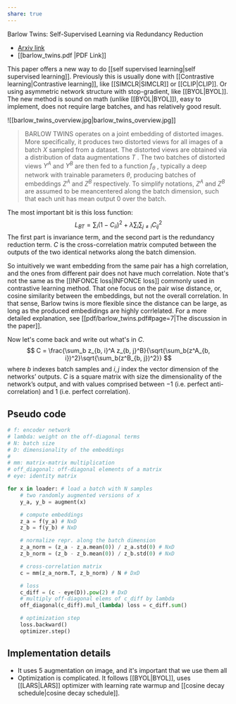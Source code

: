 ```yaml
---
share: true
---
```

Barlow Twins: Self-Supervised Learning via Redundancy Reduction
- [Arxiv link](https://arxiv.org/abs/2103.03230)
- [[barlow_twins.pdf |PDF Link]]

This paper offers a new way to do [[self supervised learning|self supervised learning]]. Previously this is usually done with [[Contrastive learning|Contrastive learning]], like [[SIMCLR|SIMCLR]] or [[CLIP|CLIP]]. Or using asymmetric network structure with stop-gradient, like [[BYOL|BYOL]]. The new method is sound on math (unlike [[BYOL|BYOL]]), easy to implement, does not require large batches, and has relatively good result.

![[barlow_twins_overview.jpg|barlow_twins_overview.jpg]]

> BARLOW TWINS operates on a joint embedding of distorted images. More speciﬁcally, it produces two distorted views for all images of a batch $X$ sampled from a dataset. The distorted views are obtained via a distribution of data augmentations $T$ . The two batches of distorted views $Y^A$ and $Y^B$ are then fed to a function $f_\theta$ , typically a deep network with trainable parameters $\theta$, producing batches of embeddings $Z^A$ and $Z^B$ respectively. To simplify notations, $Z^A$ and $Z^B$ are assumed to be meancentered along the batch dimension, such that each unit has mean output 0 over the batch.

The most important bit is this loss function:
$$
L_{BT} = \sum_i (1 - C_{ii})^2 + \lambda \sum_i\sum_{j \ne i}C_{ij}^2
$$
The first part is invariance term, and the second part is the redundancy reduction term. $C$ is the cross-correlation matrix computed between the outputs of the two identical networks along the batch dimension.

So intuitively we want embedding from the same pair has a high correlation, and the ones from different pair does not have much correlation. Note that's not the same as the [[INFONCE loss|INFONCE loss]] commonly used in contrastive learning method. That one focus on the pair wise distance, or, cosine similarity between the embeddings, but not the overall correlation. In that sense, Barlow twins is more flexible since the distance can be large, as long as the produced embedidings are highly corrlelated. For a more detailed explanation, see [[pdf/barlow_twins.pdf#page=7|The discussion in the paper]].

Now let's come back and write out what's in $C$.
$$
C = \frac{\sum_b z_{b, i}^A z_{b, j}^B}{\sqrt{\sum_b(z^A_{b, i})^2}\sqrt{\sum_b(z^B_{b, j})^2}}
$$
where $b$ indexes batch samples and $i, j$ index the vector dimension of the networks’ outputs. $C$ is a square matrix with size the dimensionality of the network’s output, and with values comprised between $-1$ (i.e. perfect anti-correlation) and $1$ (i.e. perfect correlation).

## Pseudo code
```python
# f: encoder network 
# lambda: weight on the off-diagonal terms 
# N: batch size 
# D: dimensionality of the embeddings 
# 
# mm: matrix-matrix multiplication 
# off_diagonal: off-diagonal elements of a matrix 
# eye: identity matrix

for x in loader: # load a batch with N samples 
	# two randomly augmented versions of x 
	y_a, y_b = augment(x)

	# compute embeddings 
	z_a = f(y_a) # NxD 
	z_b = f(y_b) # NxD

	# normalize repr. along the batch dimension 
	z_a_norm = (z_a - z_a.mean(0)) / z_a.std(0) # NxD 
	z_b_norm = (z_b - z_b.mean(0)) / z_b.std(0) # NxD

	# cross-correlation matrix 
	c = mm(z_a_norm.T, z_b_norm) / N # DxD

	# loss 
	c_diff = (c - eye(D)).pow(2) # DxD 
	# multiply off-diagonal elems of c_diff by lambda 
	off_diagonal(c_diff).mul_(lambda) loss = c_diff.sum()

	# optimization step 
	loss.backward() 
	optimizer.step()
```

## Implementation details
- It uses 5 augmentation on image, and it's important that we use them all
- Optimization is complicated. It follows [[BYOL|BYOL]], uses [[LARS|LARS]] optimizer with learning rate warmup and [[cosine decay schedule|cosine decay schedule]].